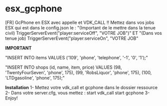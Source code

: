 # esx_gcphone
[FR] GcPhone en ESX avec appelle et VDK_CALL !! Mettez dans vos jobs ESX qui est dans le config.json le : "(Important de le mettre dans la tenue civil) TriggerServerEvent("player:serviceOff", "VOTRE JOB")" ET "(Dans vos tenue job) TriggerServerEvent("player:serviceOn", "VOTRE JOB"

**IMPORTANT**

"INSERT INTO items VALUES ('109', 'phone', 'telephone', '-1', '0', '1');"

"INSERT INTO shops (id, name, item, price) VALUES (98, 'TwentyFourSeven', 'phone', 175), (99, 'RobsLiquor', 'phone', 175), (100, 'LTDgasoline', 'phone', 175);"

**Installation**
1- Mettez votre vdk_call et gcphone dans le dossier ressource
2- Dans votre server.cfg, vous mettez :
start vdk_call
start gcphone
3- Enjoy!
